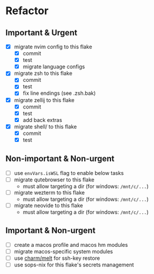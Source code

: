 # Refactor

## Important & Urgent

- [x] migrate nvim config to this flake
  - [x] commit
  - [x] test
  - [x] migrate language configs
- [x] migrate zsh to this flake
  - [x] commit
  - [x] test
  - [x] fix line endings (see .zsh.bak)
- [x] migrate zellij to this flake
  - [x] commit
  - [x] test
  - [x] add back extras
- [x] migrate shell/ to this flake
  - [x] commit
  - [x] test

## Non-important & Non-urgent

- [ ] use `envVars.isWSL` flag to enable below tasks
- [ ] migrate qutebrowser to this flake
  - must allow targeting a dir (for windows: `/mnt/c/...`)
- [ ] migrate wezterm to this flake
  - must allow targeting a dir (for windows: `/mnt/c/...`)
- [ ] migrate neovide to this flake
  - must allow targeting a dir (for windows: `/mnt/c/...`)

## Important & Non-urgent

- [ ] create a macos profile and macos hm modules
- [ ] migrate macos-specific system modules
- [ ] use [charm/melt](https://github.com/charmbracelet/melt) for ssh-key restore
- [ ] use sops-nix for this flake's secrets management
